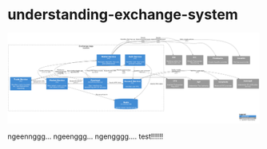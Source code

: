# understanding-exchange-system
![exchange-app](/exchange-app.png "C4 Lv1")


ngeennggg... ngeenggg... ngengggg.... test!!!!!!

